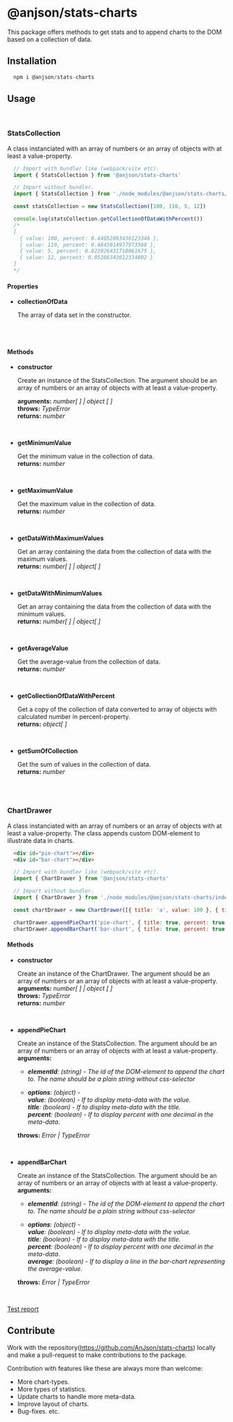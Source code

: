 # @anjson/stats-charts

This package offers methods to get stats and to append charts to the DOM based on a collection of data.

## Installation

```javascript
  npm i @anjson/stats-charts
```

## Usage

<br>

### **StatsCollection**

A class instanciated with an array of numbers or an array of objects with at least a value-property.

```javascript
  // Import with bundler like (webpack/vite etc).
  import { StatsCollection } from '@anjson/stats-charts'

  // Import without bundler.
  import { StatsCollection } from './node_modules/@anjson/stats-charts/index.js'

  const statsCollection = new StatsCollection([100, 110, 5, 12])

  console.log(statsCollection.getCollectionOfDataWithPercent())
  /*
  [
    { value: 100, percent: 0.44052863436123346 },
    { value: 110, percent: 0.4845814977973568 }, 
    { value: 5, percent: 0.022026431718061675 }, 
    { value: 12, percent: 0.05286343612334802 }  
  ]
  */
```

#### Properties

* **collectionOfData**

  The array of data set in the constructor.

<br>

<br>

#### Methods

* **constructor**

  Create an instance of the StatsCollection. The argument should be an array of numbers or an array of objects with at least a value-property.

  **arguments:** *number[ ] | object [ ]* <br>
  **throws:** *TypeError* <br>
  **returns:** *number*

  <br>

* **getMinimumValue**

  Get the minimum value in the collection of data. <br>
  **returns:** *number*

  <br>

* **getMaximumValue**

  Get the maximum value in the collection of data. <br>
  **returns:** *number*

  <br>

* **getDataWithMaximumValues**

  Get an array containing the data from the collection of data with the maximum values. <br>
  **returns:** *number[ ] | object[ ]*

  <br>

* **getDataWithMinimumValues**

  Get an array containing the data from the collection of data with the minimum values. <br>
  **returns:** *number[ ] | object[ ]*

  <br>

* **getAverageValue**

  Get the average-value from the collection of data. <br>
  **returns:** *number*

  <br>

* **getCollectionOfDataWithPercent**

  Get a copy of the collection of data converted to array of objects with calculated number in percent-property. <br>
  **returns:** *object[ ]*

  <br>

* **getSumOfCollection**

  Get the sum of values in the collection of data. <br>
  **returns:** *number*

  <br>

  <br>

### **ChartDrawer**

A class instanciated with an array of numbers or an array of objects with at least a value-property. The class appends custom DOM-element to illustrate data in charts.

```html
  <div id="pie-chart"></div>
  <div id="bar-chart"></div>
```

```javascript
  // Import with bundler like (webpack/vite etc).
  import { ChartDrawer } from '@anjson/stats-charts'

  // Import without bundler.
  import { ChartDrawer } from './node_modules/@anjson/stats-charts/index.js'

  const chartDrawer = new ChartDrawer([{ title: 'a', value: 100 }, { title: 'a', value: 110 }, { title: 'a', value: 5 }, { title: 'a', value: 12 }])

  chartDrawer.appendPieChart('pie-chart', { title: true, percent: true, value: true })
  chartDrawer.appendBarChart('bar-chart', { title: true, percent: true, value: true, average: true })
```

#### Methods

* **constructor**

  Create an instance of the ChartDrawer. The argument should be an array of numbers or an array of objects with at least a value-property. <br>
  **arguments:** *number[ ] | object [ ]* <br>
  **throws:** *TypeError* <br>
  **returns:** *number*

  <br>

* **appendPieChart**

  Create an instance of the StatsCollection. The argument should be an array of numbers or an array of objects with at least a value-property. <br>
  **arguments:** <br>

   *  *__elementId__: (string) - The id of the DOM-element to append the chart to. The name should be a plain string without css-selector*

    *  *__options__: (object) -* <br>
      *__value__: (boolean) - If to display meta-data with the value.* <br>
      *__title__: (boolean) - If to display meta-data with the title.* <br>
      *__percent__: (boolean) - If to display percent with one decimal in the meta-data.*

  **throws:** *Error | TypeError* <br>

<br>

* **appendBarChart**

  Create an instance of the StatsCollection. The argument should be an array of numbers or an array of objects with at least a value-property. <br>
  **arguments:** <br>

   *  *__elementId__: (string) - The id of the DOM-element to append the chart to. The name should be a plain string without css-selector*

    *  *__options__: (object) -* <br>
      *__value__: (boolean) - If to display meta-data with the value.* <br>
      *__title__: (boolean) - If to display meta-data with the title.* <br>
      *__percent__: (boolean) - If to display percent with one decimal in the meta-data.* <br>
      *__average__: (boolean) - If to display a line in the bar-chart representing the average-value.*

  **throws:** *Error | TypeError* <br>

<br>

[Test report](https://github.com/AnJson/stats-charts/blob/main/testrapport.md)

## Contribute

Work with the repository(https://github.com/AnJson/stats-charts) locally and make a pull-request to make contributions to the package.

Contribution with features like these are always more than welcome:

* More chart-types.
* More types of statistics.
* Update charts to handle more meta-data.
* Improve layout of charts.
* Bug-fixes.
etc.


